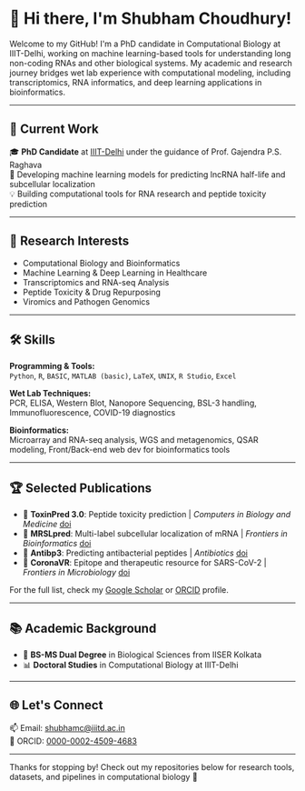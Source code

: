 # 👋 Hi there, I'm Shubham Choudhury!

Welcome to my GitHub! I'm a PhD candidate in Computational Biology at IIIT-Delhi, working on machine learning-based tools for understanding long non-coding RNAs and other biological systems. My academic and research journey bridges wet lab experience with computational modeling, including transcriptomics, RNA informatics, and deep learning applications in bioinformatics.

---

## 🧠 Current Work
🎓 **PhD Candidate** at [IIIT-Delhi](https://www.iiitd.ac.in/) under the guidance of Prof. Gajendra P.S. Raghava  
🔬 Developing machine learning models for predicting lncRNA half-life and subcellular localization  
💡 Building computational tools for RNA research and peptide toxicity prediction

---

## 🔬 Research Interests
- Computational Biology and Bioinformatics
- Machine Learning & Deep Learning in Healthcare
- Transcriptomics and RNA-seq Analysis
- Peptide Toxicity & Drug Repurposing
- Viromics and Pathogen Genomics

---

## 🛠️ Skills

**Programming & Tools:**  
`Python`, `R`, `BASIC`, `MATLAB (basic)`, `LaTeX`, `UNIX`, `R Studio`, `Excel`

**Wet Lab Techniques:**  
PCR, ELISA, Western Blot, Nanopore Sequencing, BSL-3 handling, Immunofluorescence, COVID-19 diagnostics

**Bioinformatics:**  
Microarray and RNA-seq analysis, WGS and metagenomics, QSAR modeling, Front/Back-end web dev for bioinformatics tools

---

## 🏆 Selected Publications
- 🧬 **ToxinPred 3.0**: Peptide toxicity prediction | _Computers in Biology and Medicine_ [doi](https://doi.org/10.1016/j.compbiomed.2024.108926)
- 📍 **MRSLpred**: Multi-label subcellular localization of mRNA | _Frontiers in Bioinformatics_ [doi](https://doi.org/10.3389/fbinf.2024.1341479)
- 💊 **Antibp3**: Predicting antibacterial peptides | _Antibiotics_ [doi](https://doi.org/10.3390/antibiotics13020168)
- 🧪 **CoronaVR**: Epitope and therapeutic resource for SARS-CoV-2 | _Frontiers in Microbiology_ [doi](https://doi.org/10.3389/fmicb.2020.01858)

For the full list, check my [Google Scholar](https://scholar.google.com/citations?user=pUOPVlUAAAAJ&hl=en&authuser=1) or [ORCID](https://orcid.org/0000-0002-4509-4683) profile.

---

## 📚 Academic Background
- 🧪 **BS-MS Dual Degree** in Biological Sciences from IISER Kolkata  
- 📊 **Doctoral Studies** in Computational Biology at IIIT-Delhi

---

## 🌐 Let's Connect
📫 Email: [shubhamc@iiitd.ac.in](mailto:shubhamc@iiitd.ac.in)  
🔗 ORCID: [0000-0002-4509-4683](https://orcid.org/0000-0002-4509-4683)

---

Thanks for stopping by! Check out my repositories below for research tools, datasets, and pipelines in computational biology 🧬
